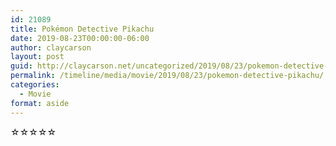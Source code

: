 ```yaml
---
id: 21089
title: Pokémon Detective Pikachu
date: 2019-08-23T00:00:00-06:00
author: claycarson
layout: post
guid: http://claycarson.net/uncategorized/2019/08/23/pokemon-detective-pikachu/
permalink: /timeline/media/movie/2019/08/23/pokemon-detective-pikachu/
categories:
  - Movie
format: aside
---
```

<div class="media-details"></div>

<div class="media-creator"></div>

<div class="media-rating">☆☆☆☆☆</div>
